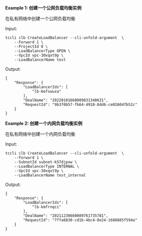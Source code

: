 **Example 1: 创建一个公网负载均衡实例**

在私有网络中创建一个公网负载均衡

Input: 

```
tccli clb CreateLoadBalancer --cli-unfold-argument  \
    --Forward 1 \
    --ProjectId 0 \
    --LoadBalancerType OPEN \
    --VpcId vpc-30xqxt9p \
    --LoadBalancerName test
```

Output: 
```
{
    "Response": {
        "LoadBalancerIds": [
            "lb-6efswuxa"
        ],
        "DealName": "20220101660009831340631",
        "RequestId": "9b3f0b57-fb64-4918-8dd6-ce02604fb52c"
    }
}
```

**Example 2: 创建一个内网负载均衡实例**

在私有网络中创建一个内网负载均衡

Input: 

```
tccli clb CreateLoadBalancer --cli-unfold-argument  \
    --Forward 1 \
    --SubnetId subnet-k57djpow \
    --LoadBalancerType INTERNAL \
    --VpcId vpc-30xqxt9p \
    --LoadBalancerName test_internal
```

Output: 
```
{
    "Response": {
        "LoadBalancerIds": [
            "lb-kmfrnqci"
        ],
        "DealName": "20211230660009761735781",
        "RequestId": "7ffa6830-cd1b-4bc4-8e24-1688885f594a"
    }
}
```


